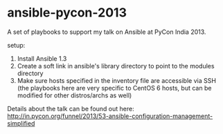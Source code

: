 ansible-pycon-2013
==================

A set of playbooks to support my talk on Ansible at PyCon India 2013.

setup:

1. Install Ansible 1.3
2. Create a soft link in ansible's library directory to point to the modules directory
3. Make sure hosts specified in the inventory file are accessible via SSH (the playbooks here are very specific to CentOS 6 hosts, but can be modified for other distros/archs as well)

Details about the talk can be found out here:
http://in.pycon.org/funnel/2013/53-ansible-configuration-management-simplified
